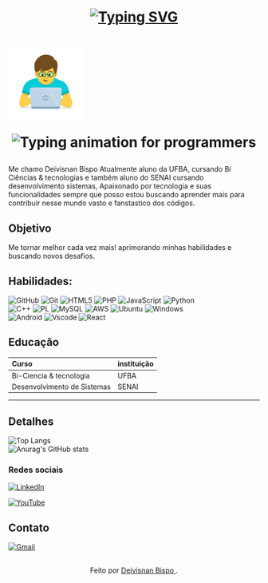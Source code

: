 <h1>
<p align="center">
<a href="https://git.io/typing-svg">
  <img src="https://readme-typing-svg.demolab.com?font=Fira+Code&size=35&pause=1000&color=F7B71A&background=FF792800&center=falso&vCenter=falso&repeat=true&random=falso&width=500&height=70&lines=OL%C3%81+PESSOALl!;Aqui+adicionarei+coisas+;sobre+meu+trabalho;Seja+bem+vindo!!%F0%9F%98%83+" alt="Typing SVG" />
</a>

</p>
<h1>    
<img src="https://raw.githubusercontent.com/arthurgalanti/arthurgalanti/main/assets/man-technologist.gif" width="150" style="vertical-align: middle;">  
<p align="center">
<img src="https://readme-typing-svg.demolab.com?lines=Hello+World!;console.log('Hello+World');npm+install;git+push+origin+main;sudo+apt+update&font=Fira%20Code&center=true&width=480&height=50&duration=4000&pause=1000&color=00FF00" alt="Typing animation for programmers">

</p>
</a>

</h1>

  Me chamo Deivisnan Bispo Atualmente aluno da UFBA, cursando Bi Ciências & tecnologias e também aluno do SENAI cursando  desenvolvimento sistemas, Apaixonado por tecnologia e suas funcionalidades sempre que posso estou buscando aprender mais para contribuir nesse mundo vasto e fanstastico dos códigos.

## Objetivo
Me tornar melhor cada vez mais! aprimorando minhas habilidades e buscando novos desafios.


## Habilidades:
![GitHub](https://img.shields.io/badge/GitHub-000?style=for-the-badge&logo=github&logoColor=30A3DC)
![Git](https://img.shields.io/badge/Git-000?style=for-the-badge&logo=git&logoColor=E94D5F) 
![HTML5](https://img.shields.io/badge/HTML5-E34F26?style=for-the-badge&logo=html5&logoColor=white)
![PHP](https://img.shields.io/badge/PHP-777BB4?style=for-the-badge&logo=php&logoColor=white)
![JavaScript](https://img.shields.io/badge/JavaScript-F7DF1E?style=for-the-badge&logo=javascript&logoColor=black)
![Python](https://img.shields.io/badge/python-3670A0?style=for-the-badge&logo=python&logoColor=ffdd54)  
![C++](https://img.shields.io/badge/C%2B%2B-00599C?style=for-the-badge&logo=c%2B%2B&logoColor=white)
![PL](https://img.shields.io/badge/PL%2FSQL-FFFFFF?style=for-the-badge&logo=oracle&logoColor=FF0000&labelColor=FFFFFF&color=FF0000)
![MySQL](https://img.shields.io/badge/MySQL-00000F?style=for-the-badge&logo=mysql&logoColor=white)
![AWS](https://img.shields.io/badge/AWS-000.svg?style=for-the-badge&logo=amazon-aws&logoColor=white)
![Ubuntu](https://img.shields.io/badge/Ubuntu-35495E?style=for-the-badge&logo=ubuntu&logoColor=2CA5E0)
![Windows](https://img.shields.io/badge/Windows-000?style=for-the-badge&logo=windows&logoColor=2CA5E0)  
![Android](https://img.shields.io/badge/Android-3DDC84?style=for-the-badge&logo=android&logoColor=white)
![Vscode](https://img.shields.io/badge/Vscode-007ACC?style=for-the-badge&logo=visual-studio-code&logoColor=white)
![React](https://img.shields.io/badge/React-20232A?style=for-the-badge&logo=react&logoColor=61DAFB)
## Educação
<table>
  <thead>
    <tr align="left">
      <th> Curso </th>
      <th>instituição</th>
    </tr>
  </thead>
  <tbody align="left">
      <td>Bi-Ciencia & tecnologia </td>
      <td>UFBA</td>
    </tr>
    <tr>
      <td>Desenvolvimento de Sistemas </td>
      <td>SENAI</td>
    </tr>
  </tbody>
</table>

---
## Detalhes
![Top Langs](https://github-readme-stats-git-masterrstaa-rickstaa.vercel.app/api/top-langs/?username=Deivisnan&layout=compact&bg_color=000&border_color=30A3DC&title_color=E94D5F&text_color=FFF)    
![Anurag's GitHub stats](https://github-readme-stats.vercel.app/api?username=Deivisnan&theme=dark&show_icons=true)

### Redes sociais
[![LinkedIn](https://img.shields.io/badge/LinkedIn-0077B5?style=for-the-badge&logo=linkedin&logoColor=white)](https://www.linkedin.com/in/deivisnan-bispo-015545185?lipi=urn%3Ali%3Apage%3Ad_flagship3_profile_view_base_contact_details%3B%2BAaEYUk3TqKAvwgXpXsDUg%3D%3D)


[![YouTube](https://img.shields.io/badge/YouTube-%23FF0000.svg?style=for-the-badge&logo=YouTube&logoColor=white)](https://www.youtube.com/channel/UCM6la_eZ_z8tNa7JGmLOTUg)


## Contato
[![Gmail](https://img.shields.io/badge/Gmail-333333?style=for-the-badge&logo=gmail&logoColor=red)](mailto:bispodeivisnan@gmail.com)


##
<div align="center">Feito  por <a href="https://github.com/Deivisnan"> Deivisnan Bispo </a>.</div>
